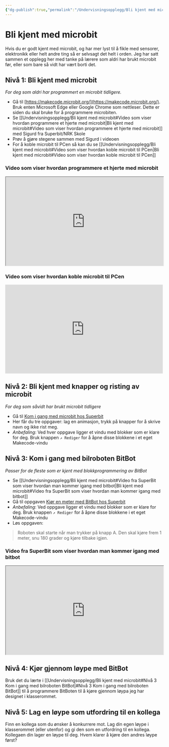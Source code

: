 ```yaml
---
{"dg-publish":true,"permalink":"/Undervisningsopplegg/Bli kjent med microbit/","title":"Bli kjent med microbit","tags":["microbit","it"]}
---
```



# Bli kjent med microbit

Hvis du er godt kjent med microbit, og har mer lyst til å fikle med sensorer, elektronikk eller helt andre ting så er selvsagt det helt i orden. Jeg har satt sammen et opplegg her med tanke på lærere som aldri har brukt microbit før, eller som bare så vidt har vært borti det.

## Nivå 1: Bli kjent med microbit
*For deg som aldri har programmert en microbit tidligere.*

- Gå til [https://makecode.microbit.org/](https://makecode.microbit.org/). Bruk enten Microsoft Edge eller Google Chrome som nettleser. Dette er siden du skal bruke for å programmere microbiten.
- Se [[Undervisningsopplegg/Bli kjent med microbit#Video som viser hvordan programmere et hjerte med microbit\|Bli kjent med microbit#Video som viser hvordan programmere et hjerte med microbit]] med Sigurd fra Superbit/NRK Skole
- Prøv å gjøre stegene sammen med Sigurd i videoen
- For å koble microbit til PCen så kan du se [[Undervisningsopplegg/Bli kjent med microbit#Video som viser hvordan koble microbit til PCen\|Bli kjent med microbit#Video som viser hvordan koble microbit til PCen]]

### Video som viser hvordan programmere et hjerte med microbit
<iframe width="100%" style="aspect-ratio: 16/9;" src="https://static.nrk.no/ludo/latest/video-embed.html#id=1d39e582-7522-4391-bb04-03584963051c&amp;referrer=https%3A%2F%2Fwww.superbit.no%2Fvideo%2F"></iframe>

### Video som viser hvordan koble microbit til PCen
<iframe width="100%" style="aspect-ratio:16/9;" src="https://www.youtube.com/embed/PxfPs1zwKl0" title="Direct flashing from MakeCode" frameborder="0" allow="accelerometer; autoplay; clipboard-write; encrypted-media; gyroscope; picture-in-picture; web-share" allowfullscreen></iframe>

## Nivå 2: Bli kjent med knapper og risting av microbit
*For deg som såvidt har brukt microbit tidligere*

- Gå til [Kom i gang med microbit hos Superbit](https://www.superbit.no/undervisningsopplegg/kom-i-gang-med-microbit/kom-i-gang-med-microbit-elev/)
- Her får du tre oppgaver: lag en animasjon, trykk på knapper for å skrive navn og ikke rist meg.
- *Anbefaling*: Ved hver oppgave ligger et vindu med blokker som er klare for deg. Bruk knappen `↗️ Rediger` for å åpne disse blokkene i et eget Makecode-vindu

## Nivå 3: Kom i gang med bilroboten BitBot
*Passer for de fleste som er kjent med blokkprogrammering av BitBot*

- Se [[Undervisningsopplegg/Bli kjent med microbit#Video fra SuperBit som viser hvordan man kommer igang med bitbot\|Bli kjent med microbit#Video fra SuperBit som viser hvordan man kommer igang med bitbot]]
- Gå til oppgaven [Kjør en meter med BitBot hos Superbit](https://www.superbit.no/undervisningsopplegg/kjoer-en-meter-med-bitbot/kjoer-en-meter-med-bitbot-elev/)
- *Anbefaling*: Ved oppgave ligger et vindu med blokker som er klare for deg. Bruk knappen `↗️ Rediger` for å åpne disse blokkene i et eget Makecode-vindu
- Løs oppgaven:

> Roboten skal starte når man trykker på knapp A. Den skal kjøre frem 1 meter, snu 180 grader og kjøre tilbake igjen.

### Video fra SuperBit som viser hvordan man kommer igang med bitbot
<iframe scrolling="no" style="width: 100%; aspect-ratio:16/9;" src="https://static.nrk.no/ludo/latest/video-embed.html#id=6efd64d9-4cc6-4aa2-b2cf-34ddfcaab6b7&amp;referrer=https%3A%2F%2Fwww.superbit.no%2Fvideo%2F" allowfullscreen="" allow="fullscreen"></iframe>

## Nivå 4: Kjør gjennom løype med BitBot
Bruk det du lærte i [[Undervisningsopplegg/Bli kjent med microbit#Nivå 3 Kom i gang med bilroboten BitBot\|#Nivå 3 Kom i gang med bilroboten BitBot]] til å programmere BitBoten til å kjøre gjennom løypa jeg har designet i klasserommet.

## Nivå 5: Lag en løype som utfordring til en kollega
Finn en kollega som du ønsker å konkurrere mot. Lag din egen løype i klasserommet (eller utenfor) og gi den som en utfordring til en kollega. Kollegaen din lager en løype til deg. Hvem klarer å kjøre den andres løype først?
